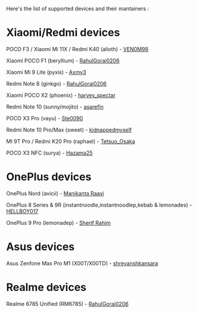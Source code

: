 Here's the list of supported devices and their mantainers :

# Xiaomi/Redmi devices

POCO F3 / Xiaomi Mi 11X / Redmi K40 (alioth) - [VEN0M98](https://t.me/VEN0M98)

Xiaomi POCO F1 (beryllium) - [RahulGorai0206](https://t.me/RahulGorai)

Xiaomi Mi 9 Lite (pyxis) - [Axmy3](https://t.me/Axmy3)

Redmi Note 8 (ginkgo) - [RahulGorai0206](https://t.me/RahulGorai)

Xiaomi POCO X2 (phoenix) - [harvey_spectar](https://t.me/harvey_spectar)

Redmi Note 10 (sunny/mojito) - [asarefin](https://t.me/asarefin)

POCO X3 Pro (vayu) - [Ste0090](https://t.me/Ste0090)

Redmi Note 10 Pro/Max (sweet) - [kidnappedmyself](https://t.me/Kidnappedmyself)

MI 9T Pro / Redmi K20 Pro (raphael) - [Tetsuo_Osaka](https://t.me/Tetsuo_Osaka)

POCO X3 NFC (surya) - [Hazama25](https://t.me/Hazama25)


# OnePlus devices

OnePlus Nord (avicii) - [Manikanta Raavi](https://t.me/AlwaysAngry) 

OnePlus 8 Series & 9R (instantnoodle,instantnoodlep,kebab & lemonades) - [HELLBOY017](https://t.me/HELLBOY017)

OnePlus 9 Pro (lemonadep) - [Sherif Rahim](https://t.me/sherifrahim)

# Asus devices

Asus Zenfone Max Pro M1 (X00T/X00TD) - [shreyanshkansara](https://t.me/shreyanshkansara)

# Realme devices

Realme 6785 Unified (RM6785) - [RahulGorai0206](https://t.me/RahulGorai)
